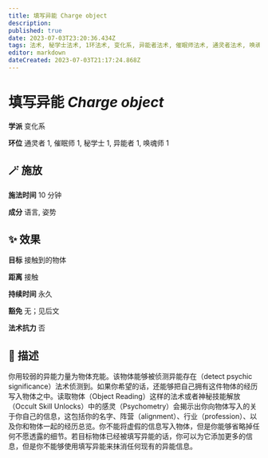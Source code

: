 ```yaml
---
title: 填写异能 Charge object
description: 
published: true
date: 2023-07-03T23:20:36.434Z
tags: 法术, 秘学士法术, 1环法术, 变化系, 异能者法术, 催眠师法术, 通灵者法术, 唤魂师法术
editor: markdown
dateCreated: 2023-07-03T21:17:24.868Z
---
```


# **填写异能** *Charge object*

**学派** 变化系 

**环位** 通灵者 1, 催眠师 1, 秘学士 1, 异能者 1, 唤魂师 1

## 🪄 施放

**施法时间** 10 分钟

**成分** 语言, 姿势

## ✨ 效果 

**目标** 接触到的物体 

**距离** 接触  

**持续时间** 永久 

**豁免** 无；见后文

**法术抗力** 否

## 📖 描述

你用较弱的异能力量为物体充能。该物体能够被侦测异能存在（detect psychic significance）法术侦测到。如果你希望的话，还能够把自己拥有这件物体的经历写入物体之中。读取物体（Object Reading）这样的法术或者神秘技能解放（Occult Skill Unlocks）中的感灵（Psychometry）会揭示出你向物体写入的关于你自己的信息，这包括你的名字、阵营（alignment）、行业（profession）、以及你和物体一起的经历总览。你不能将虚假的信息写入物体，但是你能够省略掉任何不愿透露的细节。若目标物体已经被填写异能的话，你可以为它添加更多的信息，但是你不能够使用填写异能来抹消任何现有的异能信息。
    